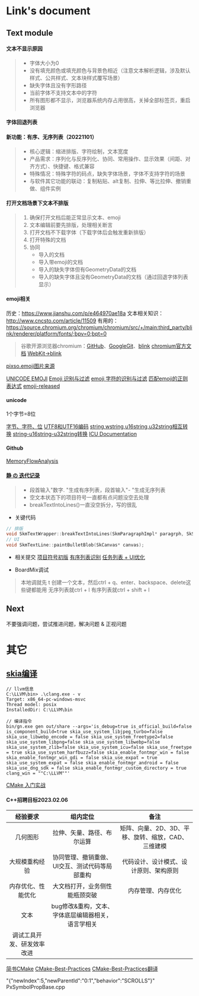 # Link's document
## Text module
#### 文本不显示原因
>- 字体大小为0
>- 没有填充颜色或填充颜色与背景色相近（注意文本解析逻辑，涉及默认样式、公共样式、文本块样式覆写场景）
>- 缺失字体且没有字形路径
>- 当前字体不支持文本中的字符
>- 所有图形都不显示，浏览器系统内存占用很高，关掉全部标签页，重启浏览器



#### 字体回退列表

#### 新功能：有序、无序列表（20221101）
>- 核心逻辑：缩进排版、字符绘制，文本宽度
>- 产品需求：序列化与反序列化、协同、常用操作、显示效果（间距、对齐方式）、快捷键、格式兼容
>- 特殊情况：特殊字符的码点，缺失字体场景，字体不支持字符的场景
>- 与软件其它功能的联动：复制粘贴、alt复制、拉伸、等比拉伸、撤销重做、组件实例

#### 打开文档场景下文本不排版
>1. 确保打开文档后能正常显示文本、emoji
>2. 文本编辑前要先排版，处理相关断言
>3. 打开文档不下载字体（下载字体后会触发重新排版）
>4. 打开特殊的文档
>5. 协同
>    - 导入的文档
>    - 导入带emoji的文档
>    - 导入的缺失字体但有GeometryData的文档
>    - 导入的缺失字体且没有GeometryData的文档（通过回退字体列表显示）

#### emoji相关
历史：https://www.jianshu.com/p/e464970ae18a
文本相关知识：http://www.cncsto.com/article/11509
有用的：https://source.chromium.org/chromium/chromium/src/+/main:third_party/blink/renderer/platform/fonts/;bpv=0;bpt=0
>谷歌开源浏览器chromium：[GitHub](https://github.com/chromium/chromium)、[GoogleGit](https://chromium.googlesource.com/chromium/src/+/HEAD/third_party/blink/)、[blink](https://source.chromium.org/chromium/chromium/src/+/main:third_party/blink/;bpv=1;bpt=0)
[chromium官方文档](https://chromium.sourceforge.net/doc/)
[WebKit->blink](http://devrel.zoomquiet.top/data/20190813173638/index.html)

[pixso.emoji图片来源](https://www.unicode.org/emoji/charts/full-emoji-list.html)

[UNICODE EMOJI](http://www.unicode.org/reports/tr51/#Subject_Emoji_Modifiers)
[Emoji 识别与过滤](https://mupceet.com/2018/07/emoji-distinguish&filter/)
[emoji 字符的识别与过滤](https://blog.csdn.net/LawssssCat/article/details/103435633)
[匹配emoji的正则表达式](https://ihateregex.io/expr/emoji/)
[emoji-released](http://unicode.org/emoji/charts/emoji-released.html)

#### unicode
1个字节=8位

[字节、字符、位](https://blog.csdn.net/besmarterbestronger/article/details/97930750)
[UTF8和UTF16编码](https://blog.csdn.net/qq_51409098/article/details/126430723)
[string,wstring,u16string,u32string相互转换](https://blog.csdn.net/qican_7/article/details/96990603)
[string-u16string-u32string转换](https://www.dovov.com/stringu16stringu32string.html)
[ICU Documentation](https://unicode-org.github.io/icu/userguide/conversion/converters.html)


#### Github
[MemoryFlowAnalysis](https://github.com/emojicode/emojicode/tree/master/Compiler/MemoryFlowAnalysis)

#### [静 の 迭代记录](https://boardmix.cn/app/share?token=0Dr10iktRFI4EkWKJWRoB3685j_RmfegznIOLMzcwiqC8XAGsDZR9hA0Akgw7jf3CswK-LlwkFhdHooXbN5_vDLFvhx0O9IWR8C4hhZHwbs=&elementNodeGuid=349:3)

>- 段首输入"数字. "生成有序列表，段首输入"- "生成无序列表
>- 空文本状态下的项目符号一直都有点问题没空去处理
>- breakTextIntoLines()一直没空拆分，写的很乱

- 关键代码
```cpp
// 排版
void SkmTextWrapper::breakTextIntoLines(SkmParagraphImpl* paragrph, SkScalar maxWidth, const AddLineToParagraph& addLine, const AddPartToParagraph& addPart, const std::vector<SkmTextPartStyle>& _partStyle);
// UI
void SkmTextLine::paintBulletBlob(SkCanvas* canvas);
```
- 相关提交
[项目符号初版](https://pxgit.300624.cn/board-client/board-client-app-wasm/-/merge_requests/267/diffs)
[有序列表识别](https://pxgit.300624.cn/board-client/board-client-app-wasm/-/merge_requests/1441/diffs)
[任务列表 + UI优化](https://pxgit.300624.cn/board-client/board-client-app-wasm/-/commit/5cdaee75081805974d85838b19f34b71fd5f9133)

- BoardMix调试
>本地调就先 t 创建一个文本，然后ctrl + q、enter、backspace、delete这些键都能用
无序列表就ctrl + l
有序列表就ctrl + shift + l



## Next
不要强调问题，尝试推进问题，解决问题 & 正视问题

# 其它
## [skia编译](https://skia.org/docs/user/build/)
```
// llvm信息
C:\LLVM\bin> .\clang.exe - v
Target: x86_64-pc-windows-msvc
Thread model: posix
InstalledDir: C:\LLVM\bin

// 编译指令
bin/gn.exe gen out/share --args='is_debug=true is_official_build=false is_component_build=true skia_use_system_libjpeg_turbo=false skia_use_libwebp_encode = false skia_use_system_freetype2=false skia_use_system_libpng=false skia_use_system_libwebp=false skia_use_system_zlib=false skia_use_system_icu=false skia_use_freetype = true skia_use_system_harfbuzz=false skia_enable_fontmgr_win = false skia_enable_fontmgr_win_gdi = false skia_use_expat = true skia_use_system_expat = false skia_enable_fontmgr_android = false skia_use_dng_sdk = false skia_enable_fontmgr_custom_directory = true  clang_win = ""C:\LLVM""'
```

[CMake 入门实战](https://www.hahack.com/codes/cmake/)

#### C++招聘目标2023.02.06
| 经验要求 | 组内定位 | 备注 |
| :---:| :---: | :---: |
几何图形 | 拉伸、矢量、路径、布尔运算 | 矩阵、向量、2D、3D、平移、旋转、缩放，CAD、三维建模
大规模重构经验 | 协同管理、撤销重做、UI交互、测试代码等局部重构 | 代码设计、设计模式、设计原则、架构原则 
内存优化、性能优化 | 大文档打开，业务侧性能瓶颈突破 | 内存管理、内存优化
文本 | bug修改&重构，文本、字体底层编辑器相关，语言学相关 | 
调试工具开发、研发效率改进 | 


[简书CMake](https://www.jianshu.com/p/cbee27847638)
[CMake-Best-Practices](https://github.com/PacktPublishing/CMake-Best-Practices)
[CMake-Best-Practices翻译](https://github.com/xiaoweiChen/CMake-Best-Practices)

"{\"newIndex\":5,\"newParentId\":\"0:1\",\"behavior\":\"SCROLLS\"}"
PxSymbolPropBase.cpp
